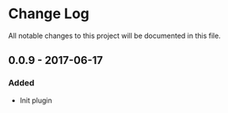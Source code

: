 # Change Log
All notable changes to this project will be documented in this file.


## 0.0.9 - 2017-06-17
### Added
- Init plugin
